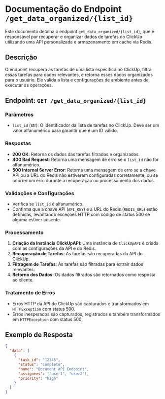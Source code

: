 # Documentação do Endpoint `/get_data_organized/{list_id}`

Este documento detalha o endpoint `get_data_organized/{list_id}`, que é responsável por recuperar e organizar dados de tarefas do ClickUp utilizando uma API personalizada e armazenamento em cache via Redis.

## Descrição

O endpoint recupera as tarefas de uma lista específica no ClickUp, filtra essas tarefas para dados relevantes, e retorna esses dados organizados para o usuário. Ele valida a lista e configurações de ambiente antes de executar as operações.

## Endpoint: `GET /get_data_organized/{list_id}`

### Parâmetros

- `list_id` (str): O identificador da lista de tarefas no ClickUp. Deve ser um valor alfanumérico para garantir que é um ID válido.

### Respostas

- **200 OK**: Retorna os dados das tarefas filtrados e organizados.
- **400 Bad Request**: Retorna uma mensagem de erro se o `list_id` não for alfanumérico.
- **500 Internal Server Error**: Retorna uma mensagem de erro se a chave API ou a URL do Redis não estiverem configuradas corretamente, ou se ocorrer um erro durante a recuperação ou processamento dos dados.

### Validações e Configurações

- Verifica se `list_id` é alfanumérico.
- Confirma que a chave API (`API_KEY`) e a URL do Redis (`REDIS_URL`) estão definidas, levantando exceções HTTP com código de status 500 se alguma estiver ausente.

### Processamento

1. **Criação da Instância ClickUpAPI**: Uma instância de `ClickUpAPI` é criada com as configurações da API e do Redis.
2. **Recuperação de Tarefas**: As tarefas são recuperadas da API do ClickUp.
3. **Filtragem de Tarefas**: As tarefas são filtradas para extrair dados relevantes.
4. **Retorno dos Dados**: Os dados filtrados são retornados como resposta ao cliente.

### Tratamento de Erros

- Erros HTTP da API do ClickUp são capturados e transformados em `HTTPException` com status 500.
- Erros inesperados são capturados, registrados e também transformados em `HTTPException` com status 500.

## Exemplo de Resposta

```json
{
  "data": [
    {
      "task_id": "12345",
      "status": "complete",
      "name": "Document API Endpoint",
      "assignees": ["user1", "user2"],
      "priority": "high"
    }
  ]
}
```